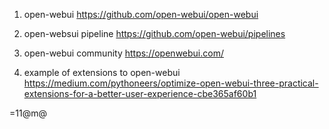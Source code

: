 1. open-webui
https://github.com/open-webui/open-webui

2. open-websui pipeline
https://github.com/open-webui/pipelines

3. open-webui community
https://openwebui.com/

4. example of extensions to open-webui 
https://medium.com/pythoneers/optimize-open-webui-three-practical-extensions-for-a-better-user-experience-cbe365af60b1

=11@m@